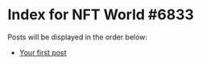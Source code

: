 # Index for NFT World #6833
Posts will be displayed in the order below:

- [Your first post](./001-first.md)

